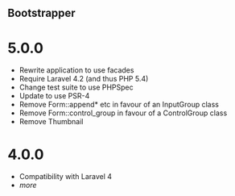 Bootstrapper
------------

5.0.0
=====

* Rewrite application to use facades
* Require Laravel 4.2 (and thus PHP 5.4)
* Change test suite to use PHPSpec
* Update to use PSR-4
* Remove Form::append* etc in favour of an InputGroup class
* Remove Form::control_group in favour of a ControlGroup class
* Remove Thumbnail

4.0.0
=====

- Compatibility with Laravel 4
- _more_
